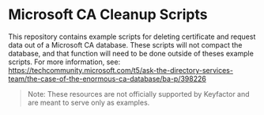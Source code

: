 # Microsoft CA Cleanup Scripts
This repository contains example scripts for deleting certificate and request data out of a Microsoft CA database. These scripts will not compact the database, and that function will need to be done outside of theses example scripts. For more information, see: https://techcommunity.microsoft.com/t5/ask-the-directory-services-team/the-case-of-the-enormous-ca-database/ba-p/398226

> Note: These resources are not officially supported by Keyfactor and are meant to serve only as examples.
